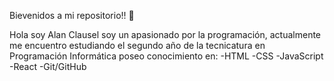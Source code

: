 Bievenidos a mi repositorio!! 👋

Hola soy Alan Clausel soy un apasionado por la programación, actualmente me encuentro estudiando el segundo año de la tecnicatura en Programación Informática
poseo conocimiento en:
-HTML
-CSS
-JavaScript
-React
-Git/GitHub

